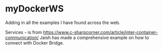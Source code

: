 # myDockerWS
Adding in all the examples I have found across the web.


Services - is from https://www.c-sharpcorner.com/article/inter-container-communication/
Jaish has made a comprehensive example on how to connect with Docker Bridge.

